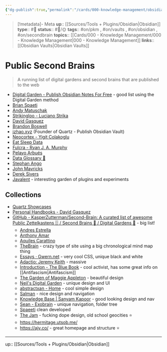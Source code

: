 ```yaml
---
{"dg-publish":true,"permalink":"/cards/000-knowledge-management/obsidian-vaults/public-second-brains/","title":"Public Second Brains"}
---
```


> [!metadata]- Meta
> **up**:: [[Sources/Tools + Plugins/Obsidian\|Obsidian]]
> **type**:: #📝 
> **status**:: #📝/🌞
> **tags**::  #on/pkm , #on/vaults , #on/obsidian , #on/secondbrain
> **topics**:: [[Cards/000 - Knowledge Management/000 - Knowledge Management\|000 - Knowledge Management]]
> **links**:: [[Obsidian Vaults\|Obsidian Vaults]]


# Public Second Brains

> A running list of digital gardens and second brains that are published to the web



- [Digital Garden - Publish Obsidian Notes For Free](https://dg-docs.ole.dev/) - good list using the Digital Garden method
- [Brian Spaeti](https://brain.sspaeti.com/public-second-brain-with-quartz)
-   [Andy Matuschak](https://notes.andymatuschak.org/)
-   [Strikingloo - Luciano Strika](https://strikingloo.github.io/wiki/)
-   [David Gasquez](https://publish.obsidian.md/davidgasquez)
-   [Brandon Boswell](https://brandonkboswell.com/)
-   [jzhao.xyz](https://jzhao.xyz/) (Founder of Quartz - Publish Obsidian Vault)
-   [Neocortex - Yigit Colakoglu](https://wiki.yigit.run/)
-   [Eat Sleep Data](https://eatsleepdata.com/)
-   [Fulcra - Ryan J. A. Murphy](https://fulcra.design/)
-   [Pelayo Arbués](https://pelayoarbues.github.io/)
-   [Data Glossary 🧠](https://glossary.airbyte.com/)
- [Stephan Ango](https://stephanango.com/)
- [John Mavricks](https://notes.johnmavrick.com/)
- [Derek Sivers](https://sive.rs/)
- [Javalent](https://plugins.javalent.com/leaflet/coordinates) - interesting garden of plugins and experiments

## Collections

-   [Quartz Showcases](https://quartz.jzhao.xyz/notes/showcase/)
-   [Personal Handbooks - David Gasquez](https://publish.obsidian.md/davidgasquez/Personal+Handbooks)
- [GitHub - KasperZutterman/Second-Brain: A curated list of awesome Public Zettelkastens 🗄️ / Second Brains 🧠 / Digital Gardens 🌱](https://github.com/KasperZutterman/Second-Brain?tab=readme-ov-file) - big list!
	- [Andres Estrella](https://andresestrella.vercel.app/)
	- [Anthony Amar](https://anthonyamar.fr/Welcome+in+my+mind+%F0%9F%A7%A0)
	- [Aquiles Carattino](https://notes.aquiles.me/)
	- [TheBrain](https://app.thebrain.com/brain/498e34f8-61e2-c7af-70b7-7e8281379166) - crazy type of site using a big chronological mind map thing 
	- [Essays · Gwern.net](https://gwern.net/) - very cool CSS, unique black and white
	- [Adactio: Jeremy Keith](https://adactio.com/) - massive 
	- [Introduction - The Blue Book](https://lyz-code.github.io/blue-book/) - cool activist, has some great info on [[Antifascism\|Antifascism]]
	- [The Garden of Maggie Appleton](https://maggieappleton.com/garden) - beautiful design
	- [Neil's Digital Garden](https://commonplace.doubleloop.net/?stack=well-connected&stack=capitalism) - unique design and UI
	- [abstractxan - Home](https://abstractxan.xyz/site/home.html) - cool simple design 
	- [Salman](https://salman.io/notes/) - nice design and navigation
	- [Knowledge Base | Sanyam Kapoor](https://sanyamkapoor.com/kb/) - good looking design and nav
	- [Sean - Exobrain](https://sean.fish/x/) - unique navigation, folder tree
	- [Spaeeti](https://www.ssp.sh/brain/) clean developed
	- [The Jam](https://tommi.space/jam/) - fucking dope design, old school geocities ⭐️ 
	- https://hermitage.utsob.me/
	- https://ajy.co/ - great homepage and structure ⭐️ 

---
up:: [[Sources/Tools + Plugins/Obsidian\|Obsidian]]

